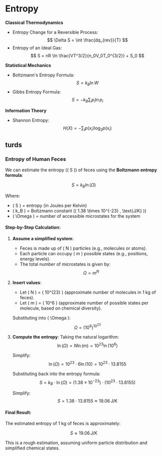 # Entropy

**Classical Thermodynamics**

* Entropy Change for a Reversible Process:
  $$
  \Delta S = \int \frac{dq_{rev}}{T}
  $$
* Entropy of an Ideal Gas:
  $$
  S = nR \ln \frac{VT^3/2}{n_0V_0T_0^{3/2}} + S_0
  $$

**Statistical Mechanics**

* Boltzmann's Entropy Formula:
  $$
  S = k_B \ln W
  $$
* Gibbs Entropy Formula:
  $$
  S = -k_B \sum_i p_i \ln p_i
  $$

**Information Theory**

* Shannon Entropy:
  $$
  H(X) = -\sum_i p(x_i) \log_2 p(x_i)
  $$

## turds

### Entropy of Human Feces

We can estimate the entropy (\( S \)) of feces using the **Boltzmann entropy formula**:

$$
S = k_B \ln(\Omega)
$$

Where:
- \( S \) = entropy (in Joules per Kelvin)
- \( k_B \) = Boltzmann constant (\( 1.38 \times 10^{-23} \, \text{J/K} \))
- \( \Omega \) = number of accessible microstates for the system

#### Step-by-Step Calculation:

1. **Assume a simplified system**:
   - Feces is made up of \( N \) particles (e.g., molecules or atoms).
   - Each particle can occupy \( m \) possible states (e.g., positions, energy levels).
   - The total number of microstates is given by:
     $$
     \Omega = m^N
     $$

2. **Insert values**:
   - Let \( N \) = \( 10^{23} \) (approximate number of molecules in 1 kg of feces).
   - Let \( m \) = \( 10^6 \) (approximate number of possible states per molecule, based on chemical diversity).

   Substituting into \( \Omega \):
   $$
   \Omega = (10^6)^{10^{23}}
   $$

3. **Compute the entropy**:
   Taking the natural logarithm:
   $$
   \ln(\Omega) = N \ln(m) = 10^{23} \ln(10^6)
   $$

   Simplify:
   $$
   \ln(\Omega) = 10^{23} \cdot 6 \ln(10) = 10^{23} \cdot 13.8155
   $$

   Substituting back into the entropy formula:
   $$
   S = k_B \cdot \ln(\Omega) = (1.38 \times 10^{-23}) \cdot (10^{23} \cdot 13.8155)
   $$

   Simplify:
   $$
   S = 1.38 \cdot 13.8155 \approx 19.06 \, \text{J/K}
   $$

#### Final Result:
The estimated entropy of 1 kg of feces is approximately:

$$
S \approx 19.06 \, \text{J/K}
$$

This is a rough estimation, assuming uniform particle distribution and simplified chemical states.
